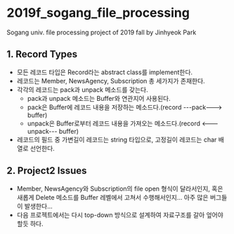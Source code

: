 # 2019f_sogang_file_processing
Sogang univ. file processing project of 2019 fall by Jinhyeok Park


## 1. Record Types
  - 모든 레코드 타입은 Record라는 abstract class를 implement한다.
  - 레코드는 Member, NewsAgency, Subscription 총 세가지가 존재한다.
  - 각각의 레코드는 pack과 unpack 메소드를 갖는다.
    + pack과 unpack 메소드는 Buffer와 연관지어 사용된다.
    + pack은 Buffer에 레코드 내용을 저장하는 메소드다.(record ---pack---> buffer)
    + unpack은 Buffer로부터 레코드 내용을 가져오는 메소드다.(record <---unpack--- buffer)
  - 레코드의 필드 중 가변길이 레코드는 string 타입으로, 고정길이 레코드는 char 배열로 선언한다.

## 2. Project2 Issues
  - Member, NewsAgency와 Subscription의 file open 형식이 달라서인지, 혹은 새롭게 Delete 메소드를 Buffer 레벨에서 고쳐서 수행해서인지... 아주 많은 버그들이 발생한다...
  - 다음 프로젝트에서는 다시 top-down 방식으로 설계하여 자료구조를 갈아 엎어야 할듯 하다.
